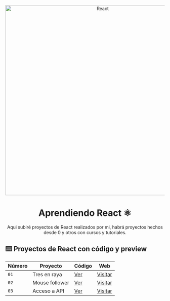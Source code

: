 <div align="center">
<img alt="React" src="https://www.arsys.es/blog/file/uploads/2017/04/React.jpg" width="600"/>

# Aprendiendo React ⚛️

Aqui subiré proyectos de React realizados por mi, habrá proyectos hechos desde 0 y otros con cursos y tutoriales. 

</div>

## ⌨️ Proyectos de React con código y preview

| Número | Proyecto | Código | Web |
| --- | --- | --- | --- |
| `01` | Tres en raya | [Ver](projects/01-tres-en-raya/) | [Visitar](https://gerardm02-react-01.surge.sh) |
| `02` | Mouse follower | [Ver](projects/02-mouse-follower/) | [Visitar](https://gerardm02-react-02.surge.sh) |
| `03` | Acceso a API | [Ver](projects/03-acceso-a-api) | [Visitar](https://gerardm02-react-03.surge.sh) |